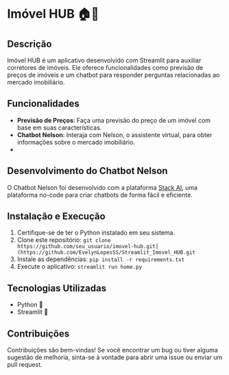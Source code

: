 # Imóvel HUB 🏠💬

## Descrição
Imóvel HUB é um aplicativo desenvolvido com Streamlit para auxiliar corretores de imóveis. Ele oferece funcionalidades como previsão de preços de imóveis e um chatbot para responder perguntas relacionadas ao mercado imobiliário.

## Funcionalidades
- **Previsão de Preços**: Faça uma previsão do preço de um imóvel com base em suas características.
- **Chatbot Nelson**: Interaja com Nelson, o assistente virtual, para obter informações sobre o mercado imobiliário.
- 
## Desenvolvimento do Chatbot Nelson
O Chatbot Nelson foi desenvolvido com a plataforma [Stack AI](https://www.stack-ai.com), uma plataforma no-code para criar chatbots de forma fácil e eficiente.

## Instalação e Execução
1. Certifique-se de ter o Python instalado em seu sistema.
2. Clone este repositório: `git clone https://github.com/seu_usuario/imovel-hub.git](https://github.com/EvelynLopesSS/Streamlit_Imovel_HUB.git`
3. Instale as dependências: `pip install -r requirements.txt`
4. Execute o aplicativo: `streamlit run home.py`

## Tecnologias Utilizadas
- Python 🐍
- Streamlit 🚀

## Contribuições
Contribuições são bem-vindas! Se você encontrar um bug ou tiver alguma sugestão de melhoria, sinta-se à vontade para abrir uma issue ou enviar um pull request.
